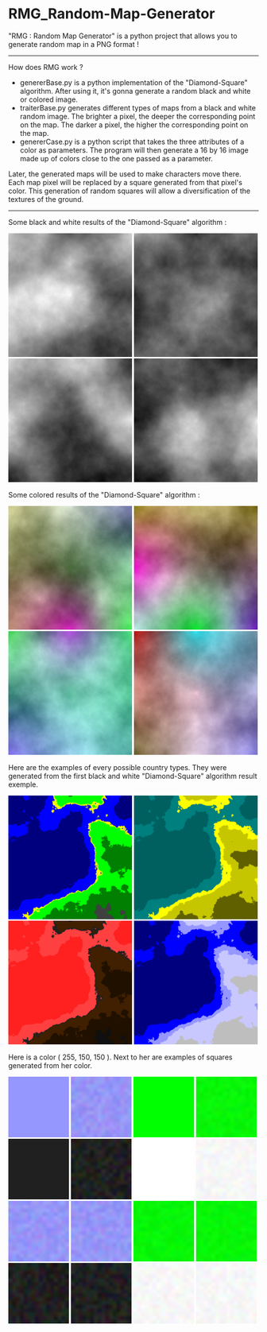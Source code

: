 # RMG_Random-Map-Generator
"RMG : Random Map Generator" is a python project that allows you to generate random map in a PNG format !

-------------------------------------------------------------------------------------------------------------------------------------------------------------------------

How does RMG work ?

- genererBase.py is a python implementation of the "Diamond-Square" algorithm. After using it, it's gonna generate a random black and white or colored image.
- traiterBase.py generates different types of maps from a black and white random image. The brighter a pixel, the deeper the corresponding point on the map. The darker a pixel, the higher the corresponding point on the map.
- genererCase.py is a python script that takes the three attributes of a color as parameters. The program will then generate a 16 by 16 image made up of colors close to the one passed as a parameter.

Later, the generated maps will be used to make characters move there. Each map pixel will be replaced by a square generated from that pixel's color. This generation of random squares will allow a diversification of the textures of the ground.

-------------------------------------------------------------------------------------------------------------------------------------------------------------------------

Some black and white results of the "Diamond-Square" algorithm :

<img src="./bases_noires_et_blanches/base0.png" width="249"> <img src="./bases_noires_et_blanches/base1.png" width="249"> <img src="./bases_noires_et_blanches/base2.png" width="249"> <img src="./bases_noires_et_blanches/base3.png" width="249">

Some colored results of the "Diamond-Square" algorithm :

<img src="./bases_colorees/base0.png" width="249"> <img src="./bases_colorees/base1.png" width="249"> <img src="./bases_colorees/base2.png" width="249"> <img src="./bases_colorees/base3.png" width="249">

Here are the examples of every possible country types. They were generated from the first black and white "Diamond-Square" algorithm result exemple.

<img src="./cartes/autre.png" width="249"> <img src="./cartes/desert.png" width="249"> <img src="./cartes/enfer.png" width="249"> <img src="./cartes/glace.png" width="249">

Here is a color ( 255, 150, 150 ). Next to her are examples of squares generated from her color.

<img src="./cases/150-150-255.png" width="122"> <img src="./cases/case0.png" width="122"> <img src="./cases/0-255-0.png" width="122"> <img src="./cases/case3.png" width="122"> <img src="./cases/32-32-32.png" width="122"> <img src="./cases/case6.png" width="122"> <img src="./cases/255-255-255.png" width="122"> <img src="./cases/case9.png" width="122">
<img src="./cases/case1.png" width="122"> <img src="./cases/case2.png" width="122"> <img src="./cases/case4.png" width="122"> <img src="./cases/case5.png" width="122"> <img src="./cases/case7.png" width="122"> <img src="./cases/case8.png" width="122"> <img src="./cases/case10.png" width="122"> <img src="./cases/case11.png" width="122">
